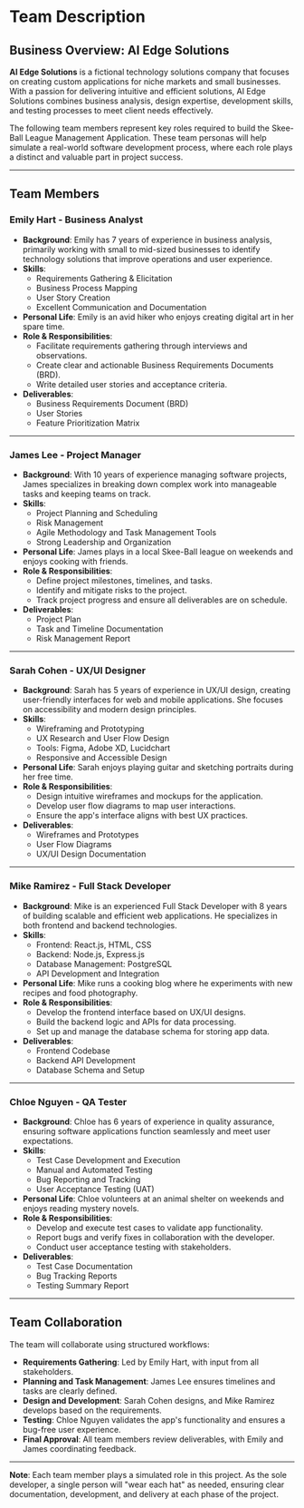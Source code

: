 # Team Description

## Business Overview: AI Edge Solutions
**AI Edge Solutions** is a fictional technology solutions company that focuses on creating custom applications for niche markets and small businesses. With a passion for delivering intuitive and efficient solutions, AI Edge Solutions combines business analysis, design expertise, development skills, and testing processes to meet client needs effectively.

The following team members represent key roles required to build the Skee-Ball League Management Application. These team personas will help simulate a real-world software development process, where each role plays a distinct and valuable part in project success.

---

## Team Members

### **Emily Hart - Business Analyst**
- **Background**: Emily has 7 years of experience in business analysis, primarily working with small to mid-sized businesses to identify technology solutions that improve operations and user experience.
- **Skills**:
   - Requirements Gathering & Elicitation
   - Business Process Mapping
   - User Story Creation
   - Excellent Communication and Documentation
- **Personal Life**: Emily is an avid hiker who enjoys creating digital art in her spare time.
- **Role & Responsibilities**:
   - Facilitate requirements gathering through interviews and observations.
   - Create clear and actionable Business Requirements Documents (BRD).
   - Write detailed user stories and acceptance criteria.
- **Deliverables**:
   - Business Requirements Document (BRD)
   - User Stories
   - Feature Prioritization Matrix

---

### **James Lee - Project Manager**
- **Background**: With 10 years of experience managing software projects, James specializes in breaking down complex work into manageable tasks and keeping teams on track.
- **Skills**:
   - Project Planning and Scheduling
   - Risk Management
   - Agile Methodology and Task Management Tools
   - Strong Leadership and Organization
- **Personal Life**: James plays in a local Skee-Ball league on weekends and enjoys cooking with friends.
- **Role & Responsibilities**:
   - Define project milestones, timelines, and tasks.
   - Identify and mitigate risks to the project.
   - Track project progress and ensure all deliverables are on schedule.
- **Deliverables**:
   - Project Plan
   - Task and Timeline Documentation
   - Risk Management Report

---

### **Sarah Cohen - UX/UI Designer**
- **Background**: Sarah has 5 years of experience in UX/UI design, creating user-friendly interfaces for web and mobile applications. She focuses on accessibility and modern design principles.
- **Skills**:
   - Wireframing and Prototyping
   - UX Research and User Flow Design
   - Tools: Figma, Adobe XD, Lucidchart
   - Responsive and Accessible Design
- **Personal Life**: Sarah enjoys playing guitar and sketching portraits during her free time.
- **Role & Responsibilities**:
   - Design intuitive wireframes and mockups for the application.
   - Develop user flow diagrams to map user interactions.
   - Ensure the app's interface aligns with best UX practices.
- **Deliverables**:
   - Wireframes and Prototypes
   - User Flow Diagrams
   - UX/UI Design Documentation

---

### **Mike Ramirez - Full Stack Developer**
- **Background**: Mike is an experienced Full Stack Developer with 8 years of building scalable and efficient web applications. He specializes in both frontend and backend technologies.
- **Skills**:
   - Frontend: React.js, HTML, CSS
   - Backend: Node.js, Express.js
   - Database Management: PostgreSQL
   - API Development and Integration
- **Personal Life**: Mike runs a cooking blog where he experiments with new recipes and food photography.
- **Role & Responsibilities**:
   - Develop the frontend interface based on UX/UI designs.
   - Build the backend logic and APIs for data processing.
   - Set up and manage the database schema for storing app data.
- **Deliverables**:
   - Frontend Codebase
   - Backend API Development
   - Database Schema and Setup

---

### **Chloe Nguyen - QA Tester**
- **Background**: Chloe has 6 years of experience in quality assurance, ensuring software applications function seamlessly and meet user expectations.
- **Skills**:
   - Test Case Development and Execution
   - Manual and Automated Testing
   - Bug Reporting and Tracking
   - User Acceptance Testing (UAT)
- **Personal Life**: Chloe volunteers at an animal shelter on weekends and enjoys reading mystery novels.
- **Role & Responsibilities**:
   - Develop and execute test cases to validate app functionality.
   - Report bugs and verify fixes in collaboration with the developer.
   - Conduct user acceptance testing with stakeholders.
- **Deliverables**:
   - Test Case Documentation
   - Bug Tracking Reports
   - Testing Summary Report

---

## Team Collaboration
The team will collaborate using structured workflows:
- **Requirements Gathering**: Led by Emily Hart, with input from all stakeholders.
- **Planning and Task Management**: James Lee ensures timelines and tasks are clearly defined.
- **Design and Development**: Sarah Cohen designs, and Mike Ramirez develops based on the requirements.
- **Testing**: Chloe Nguyen validates the app's functionality and ensures a bug-free user experience.
- **Final Approval**: All team members review deliverables, with Emily and James coordinating feedback.

---

**Note**: Each team member plays a simulated role in this project. As the sole developer, a single person will "wear each hat" as needed, ensuring clear documentation, development, and delivery at each phase of the project.

